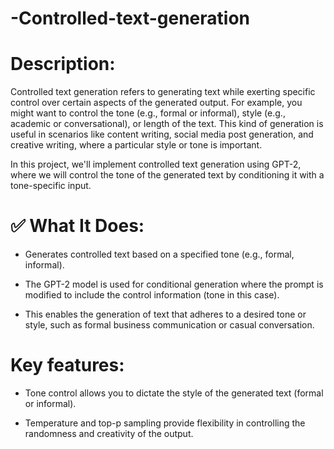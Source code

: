 # -Controlled-text-generation
# Description:
Controlled text generation refers to generating text while exerting specific control over certain aspects of the generated output. For example, you might want to control the tone (e.g., formal or informal), style (e.g., academic or conversational), or length of the text. This kind of generation is useful in scenarios like content writing, social media post generation, and creative writing, where a particular style or tone is important.

In this project, we'll implement controlled text generation using GPT-2, where we will control the tone of the generated text by conditioning it with a tone-specific input.

# ✅ What It Does:
* Generates controlled text based on a specified tone (e.g., formal, informal).

* The GPT-2 model is used for conditional generation where the prompt is modified to include the control information (tone in this case).

* This enables the generation of text that adheres to a desired tone or style, such as formal business communication or casual conversation.

# Key features:
* Tone control allows you to dictate the style of the generated text (formal or informal).

* Temperature and top-p sampling provide flexibility in controlling the randomness and creativity of the output.

